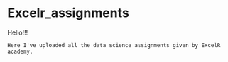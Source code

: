 # Excelr_assignments


Hello!!!

    Here I've uploaded all the data science assignments given by ExcelR academy.
